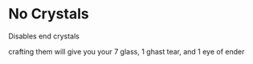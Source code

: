 # No Crystals

Disables end crystals

crafting them will give you your 7 glass, 1 ghast tear, and 1 eye of ender